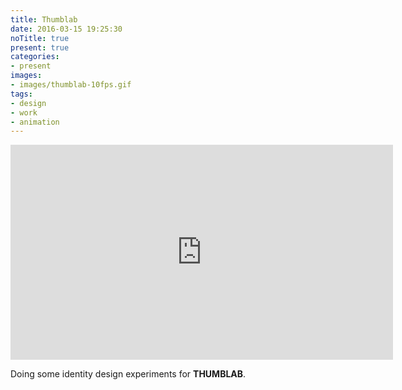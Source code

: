 ```yaml
---
title: Thumblab
date: 2016-03-15 19:25:30
noTitle: true
present: true
categories:
- present
images:
- images/thumblab-10fps.gif
tags:
- design
- work
- animation
---
```

<div class="embeddedVideo-container"><div class="embeddedVideo video-16-9"><iframe src="https://player.vimeo.com/video/164466626?loop=1&color=BDB7AD&title=0&byline=0&portrait=0" width="612" height="344" frameborder="0" webkitallowfullscreen mozallowfullscreen allowfullscreen></iframe></div></div>

Doing some identity design experiments for **THUMBLAB**.
